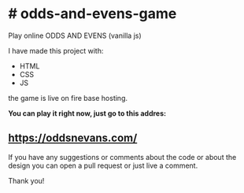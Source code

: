 # # odds-and-evens-game
Play online ODDS AND EVENS (vanilla js)

I have made this project with:
-  HTML 
- CSS 
- JS

the game is live on fire base hosting.

**You can play it right now, just go to this addres:**

## https://oddsnevans.com/


If you have any suggestions or comments about the code or about the design you can open a pull request or just live a comment.


Thank you!
